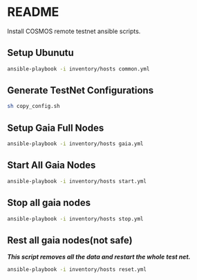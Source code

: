 # README

Install COSMOS remote testnet ansible scripts.

## Setup Ubunutu

```sh 
ansible-playbook -i inventory/hosts common.yml
```

## Generate TestNet Configurations

```sh
sh copy_config.sh
```

## Setup Gaia Full Nodes

```sh
ansible-playbook -i inventory/hosts gaia.yml
```

## Start All Gaia Nodes

```sh
ansible-playbook -i inventory/hosts start.yml
```

## Stop all gaia nodes
```sh
ansible-playbook -i inventory/hosts stop.yml
```

## Rest all gaia nodes(not safe)

***This script removes all the data and restart the whole test net.***

```sh
ansible-playbook -i inventory/hosts reset.yml
```